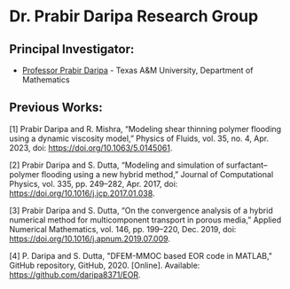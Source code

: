 # Dr. Prabir Daripa Research Group

## Principal Investigator:
 - [Professor Prabir Daripa](https://www.math.tamu.edu/directory/formalpg.php?user=daripa) - Texas A&M University, Department of Mathematics
 
## Previous Works: 
[1] Prabir Daripa and R. Mishra, “Modeling shear thinning polymer flooding using a dynamic viscosity model,” Physics of Fluids, vol. 35, no. 4, Apr. 2023, doi: https://doi.org/10.1063/5.0145061.

[2] Prabir Daripa and S. Dutta, “Modeling and simulation of surfactant–polymer flooding using a new hybrid method,” Journal of Computational Physics, vol. 335, pp. 249–282, Apr. 2017, doi: https://doi.org/10.1016/j.jcp.2017.01.038.

[3] Prabir Daripa and S. Dutta, “On the convergence analysis of a hybrid numerical method for multicomponent transport in porous media,” Applied Numerical Mathematics, vol. 146, pp. 199–220, Dec. 2019, doi: https://doi.org/10.1016/j.apnum.2019.07.009.

[4] P. Daripa and S. Dutta, "DFEM-MMOC based EOR code in MATLAB," GitHub repository, GitHub, 2020. [Online]. Available: https://github.com/daripa8371/EOR. 

